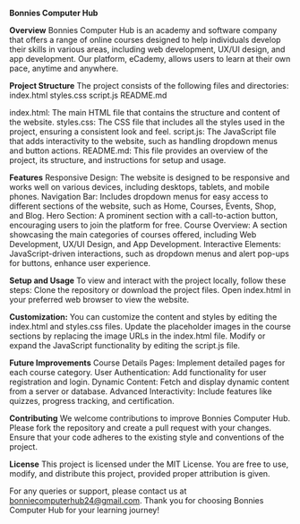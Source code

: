 **Bonnies Computer Hub**

**Overview**
Bonnies Computer Hub is an academy and software company that offers a range of online courses designed to help individuals develop their skills in various areas, including web development, UX/UI design, and app development. Our platform, eCademy, allows users to learn at their own pace, anytime and anywhere.

**Project Structure**
The project consists of the following files and directories:
index.html
styles.css
script.js
README.md

index.html: The main HTML file that contains the structure and content of the website.
styles.css: The CSS file that includes all the styles used in the project, ensuring a consistent look and feel.
script.js: The JavaScript file that adds interactivity to the website, such as handling dropdown menus and button actions.
README.md: This file provides an overview of the project, its structure, and instructions for setup and usage.

**Features**
Responsive Design: The website is designed to be responsive and works well on various devices, including desktops, tablets, and mobile phones.
Navigation Bar: Includes dropdown menus for easy access to different sections of the website, such as Home, Courses, Events, Shop, and Blog.
Hero Section: A prominent section with a call-to-action button, encouraging users to join the platform for free.
Course Overview: A section showcasing the main categories of courses offered, including Web Development, UX/UI Design, and App Development.
Interactive Elements: JavaScript-driven interactions, such as dropdown menus and alert pop-ups for buttons, enhance user experience.

**Setup and Usage**
To view and interact with the project locally, follow these steps:
Clone the repository or download the project files.
Open index.html in your preferred web browser to view the website.

**Customization:**
You can customize the content and styles by editing the index.html and styles.css files.
Update the placeholder images in the course sections by replacing the image URLs in the index.html file.
Modify or expand the JavaScript functionality by editing the script.js file.

**Future Improvements**
Course Details Pages: Implement detailed pages for each course category.
User Authentication: Add functionality for user registration and login.
Dynamic Content: Fetch and display dynamic content from a server or database.
Advanced Interactivity: Include features like quizzes, progress tracking, and certification.

**Contributing**
We welcome contributions to improve Bonnies Computer Hub. Please fork the repository and create a pull request with your changes. Ensure that your code adheres to the existing style and conventions of the project.

**License**
This project is licensed under the MIT License. You are free to use, modify, and distribute this project, provided proper attribution is given.

For any queries or support, please contact us at bonniecomputerhub24@gmail.com. Thank you for choosing Bonnies Computer Hub for your learning journey!
